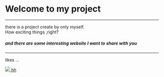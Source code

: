 <h1><strong>Welcome to my project</strong></h1>

<hr/>
<p>there is a project create by only myself. <br>
How exciting things ,right?</p>

<h5>and there are some interesting website I want to share with 
you </h5>
<hr/>
<p>likes ...</p>
<a href="https://www.">
    <img src="src/main/smograin/resources/static/img/hutubill.ico">
    hh
</a>